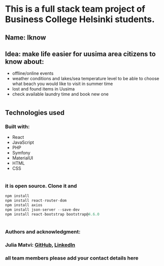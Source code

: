 # This is a full stack team project of Business College Helsinki students.

## Name: Iknow

## Idea: make life easier for uusima area citizens to know about:

- offline/online events
- weather conditions and lakes/sea temperature level to be able to choose what beach you would like to visit in summer time
- lost and found items in Uusima
- check available laundry time and book new one

#

## Technologies used

### Built with:

- React
- JavaScript
- PHP
- Symfony
- MaterialUI
- HTML
- CSS

#

### it is open source. Clone it and

```js
npm install
npm install react-router-dom
npm install axios
npm install json-server --save-dev
npm install react-bootstrap bootstrap@4.6.0
```

#

### Authors and acknowledgment:

### Julia Matvi: [GitHub](https://github.com/jualiasha), [LinkedIn](www.linkedin.com/in/jualiasha)

### all team members please add your contact details here
